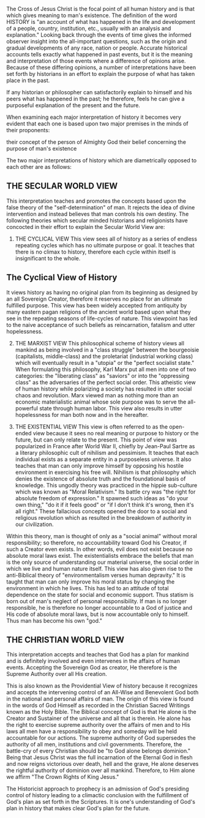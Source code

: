 The Cross of Jesus Christ is the focal point of all human history and is that which gives meaning to man's existence. The definition of the word HISTORY is "an account of what has happened in the life and development of a people, country, institution, etc., usually with an analysis and explanation." Looking back through the events of time gives the informed observer insight into the all-important questions, such as the origin and gradual developments of any race, nation or people. Accurate historical accounts tells exactly what happened in past events, but it is the meaning and interpretation of those events where a difference of opinions arise. Because of these differing opinions, a number of interpretations have been set forth by historians in an effort to explain the purpose of what has taken place in the past.

If any historian or philosopher can satisfactorily explain to himself and his peers what has happened in the past; he therefore, feels he can give a purposeful explanation of the present and the future.

When examining each major interpretation of history it becomes very evident that each one is based upon two major premises in the minds of their proponents:

their concept of the person of Almighty God
their belief concerning the purpose of man's existence

The two major interpretations of history which are diametrically opposed to each other are as follows:

## THE SECULAR WORLD VIEW

This interpretation teaches and promotes the concepts based upon the false theory of the "self-determination" of man. It rejects the idea of divine intervention and instead believes that man controls his own destiny. The following theories which secular minded historians and religionists have concocted in their effort to explain the Secular World View are:

1. THE CYCLICAL VIEW
This view sees all of history as a series of endless repeating cycles which has no ultimate purpose or goal. It teaches that there is no climax to history, therefore each cycle within itself is insignificant to the whole.

## The Cyclical View of History

It views history as having no original plan from its beginning as designed by an all Sovereign Creator, therefore it reserves no place for an ultimate fulfilled purpose. This view has been widely accepted from antiquity by many eastern pagan religions of the ancient world based upon what they see in the repeating seasons of life-cycles of nature. This viewpoint has led to the naive acceptance of such beliefs as reincarnation, fatalism and utter hopelessness.

2. THE MARXIST VIEW
This philosophical scheme of history views all mankind as being involved in a "class struggle" between the bourgeoisie (capitalists, middle-class) and the proletariat (industrial working class) which will eventually result in a "utopia" or the "perfect socialist state." When formulating this philosophy, Karl Marx put all men into one of two categories: the "liberating class" as "saviors" or into the "oppressing class" as the adversaries of the perfect social order. This atheistic view of human history while polarizing a society has resulted in utter social chaos and revolution. Marx viewed man as nothing more than an economic materialistic animal whose sole purpose was to serve the all-powerful state through human labor. This view also results in utter hopelessness for man both now and in the hereafter.

3. THE EXISTENTIAL VIEW
This view is often referred to as the open-ended view because it sees no real meaning or purpose to history or the future, but can only relate to the present. This point of view was popularized in France after World War II, chiefly by Jean-Paul Sartre as a literary philosophic cult of nihilism and pessimism. It teaches that each individual exists as a separate entity in a purposeless universe. It also teaches that man can only improve himself by opposing his hostile environment in exercising his free will. Nihilism is that philosophy which denies the existence of absolute truth and the foundational basis of knowledge. This ungodly theory was practiced in the hippie sub-culture which was known as "Moral Relativism." Its battle cry was "the right for absolute freedom of expression." It spawned such ideas as "do your own thing," "do it if it feels good" or "if I don't think it's wrong, then it's all right." These fallacious concepts opened the door to a social and religious revolution which as resulted in the breakdown of authority in our civilization.

Within this theory, man is thought of only as a "social animal" without moral responsibility; so therefore, no accountability toward God his Creator, if such a Creator even exists. In other words, evil does not exist because no absolute moral laws exist. The existentialists embrace the beliefs that man is the only source of understanding our material universe, the social order in which we live and human nature itself. This view has also given rise to the anti-Biblical theory of "environmentalism verses human depravity." It is taught that man can only improve his moral status by changing the environment in which he lives. This has led to an attitude of total dependence on the state for social and economic support. Thus statism is born out of man's neglect of personal responsibility. If man is no longer responsible, he is therefore no longer accountable to a God of justice and His code of absolute moral laws, but is now accountable only to himself. Thus man has become his own "god."

## THE CHRISTIAN WORLD VIEW

This interpretation accepts and teaches that God has a plan for mankind and is definitely involved and even intervenes in the affairs of human events. Accepting the Sovereign God as creator, He therefore is the Supreme Authority over all His creation.

This is also known as the Providential View of history because it recognizes and accepts the intervening control of an All-Wise and Benevolent God both in the national and personal affairs of man. The origin of this view is found in the words of God Himself as recorded in the Christian Sacred Writings known as the Holy Bible. The Biblical concept of God is that He alone is the Creator and Sustainer of the universe and all that is therein. He alone has the right to exercise supreme authority over the affairs of men and to His laws all men have a responsibility to obey and someday will be held accountable for our actions. The supreme authority of God supersedes the authority of all men, institutions and civil governments. Therefore, the battle-cry of every Christian should be "to God alone belongs dominion." Being that Jesus Christ was the full incarnation of the Eternal God in flesh and now reigns victorious over death, hell and the grave, He alone deserves the rightful authority of dominion over all mankind. Therefore, to Him alone we affirm "The Crown Rights of King Jesus."

The Historicist approach to prophecy is an admission of God's presiding control of history leading to a climactic conclusion with the fulfillment of God's plan as set forth in the Scriptures. It is one's understanding of God's plan in history that makes clear God's plan for the future.